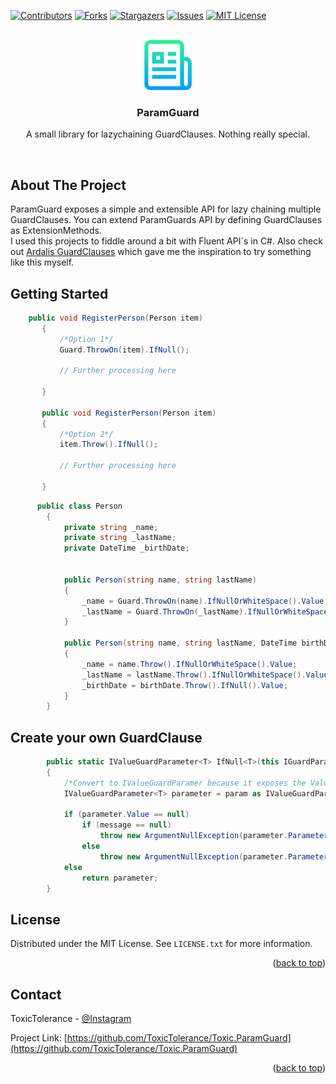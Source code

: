 <div id="top"></div>
<!--
*** Thanks for checking out the Best-README-Template. If you have a suggestion
*** that would make this better, please fork the repo and create a pull request
*** or simply open an issue with the tag "enhancement".
*** Don't forget to give the project a star!
*** Thanks again! Now go create something AMAZING! :D
-->



<!-- PROJECT SHIELDS -->
<!--
*** I'm using markdown "reference style" links for readability.
*** Reference links are enclosed in brackets [ ] instead of parentheses ( ).
*** See the bottom of this document for the declaration of the reference variables
*** for contributors-url, forks-url, etc. This is an optional, concise syntax you may use.
*** https://www.markdownguide.org/basic-syntax/#reference-style-links
-->
[![Contributors][contributors-shield]][contributors-url]
[![Forks][forks-shield]][forks-url]
[![Stargazers][stars-shield]][stars-url]
[![Issues][issues-shield]][issues-url]
[![MIT License][license-shield]][license-url]
<!--[![LinkedIn][linkedin-shield]][linkedin-url]-->



<!-- PROJECT LOGO -->
<br />
<div align="center">
  <a href="https://github.com/ToxicTolerance/Toxic.ParamGuard">
    <img src="images/logo.png" alt="Logo" width="80" height="80">
  </a>

<h3 align="center">ParamGuard</h3>

  <p align="center">
    A small library for lazychaining GuardClauses. Nothing really special.
  
  </p>
</div>



<br>

<!-- ABOUT THE PROJECT -->
## About The Project

<!-- [![Product Name Screen Shot][product-screenshot]](https://example.com) -->

ParamGuard exposes a simple and extensible API for lazy chaining multiple GuardClauses. You can extend ParamGuards API by defining GuardClauses as ExtensionMethods.
<br>
I used this projects to fiddle around a bit with Fluent API´s in C#. Also check out [Ardalis GuardClauses](https://github.com/ardalis/GuardClauses) which gave me the inspiration to try something like this myself.

<!-- GETTING STARTED -->
## Getting Started

 ```csharp
     public void RegisterPerson(Person item)
        {
            /*Option 1*/
            Guard.ThrowOn(item).IfNull();

            // Further processing here

        }

        public void RegisterPerson(Person item)
        {
            /*Option 2*/
            item.Throw().IfNull();

            // Further processing here

        }
```


```csharp
      public class Person
        {
            private string _name;
            private string _lastName;
            private DateTime _birthDate;


            public Person(string name, string lastName)
            {
                _name = Guard.ThrowOn(name).IfNullOrWhiteSpace().Value;
                _lastName = Guard.ThrowOn(_lastName).IfNullOrWhiteSpace().Value;
            }

            public Person(string name, string lastName, DateTime birthDate)
            {
                _name = name.Throw().IfNullOrWhiteSpace().Value;
                _lastName = lastName.Throw().IfNullOrWhiteSpace().Value;
                _birthDate = birthDate.Throw().IfNull().Value;
            }
        }
```

<!-- USAGE EXAMPLES -->
## Create your own GuardClause

```csharp
        public static IValueGuardParameter<T> IfNull<T>(this IGuardParameter<T> param, string message = null)
        {
            /*Convert to IValueGuardParamer because it exposes the Value-Property*/
            IValueGuardParameter<T> parameter = param as IValueGuardParameter<T>;

            if (parameter.Value == null)
                if (message == null)
                    throw new ArgumentNullException(parameter.ParameterName);
                else
                    throw new ArgumentNullException(parameter.ParameterName, message);
            else
                return parameter;
        }
```


<!-- LICENSE -->
## License

Distributed under the MIT License. See `LICENSE.txt` for more information.

<p align="right">(<a href="#top">back to top</a>)</p>



<!-- CONTACT -->
## Contact

ToxicTolerance - [@Instagram](https://instagram.com/toxictolerance)

Project Link: [https://github.com/ToxicTolerance/Toxic.ParamGuard](https://github.com/ToxicTolerance/Toxic.ParamGuard)

<p align="right">(<a href="#top">back to top</a>)</p>


<!-- MARKDOWN LINKS & IMAGES -->
<!-- https://www.markdownguide.org/basic-syntax/#reference-style-links -->
[contributors-shield]: https://img.shields.io/github/contributors/ToxicTolerance/Toxic.ParamGuard.svg?style=for-the-badge
[contributors-url]: https://github.com/ToxicTolerance/Toxic.ParamGuard/graphs/contributors
[forks-shield]: https://img.shields.io/github/forks/ToxicTolerance/Toxic.ParamGuard.svg?style=for-the-badge
[forks-url]: https://github.com/ToxicTolerance/Toxic.ParamGuard/network/members
[stars-shield]: https://img.shields.io/github/stars/ToxicTolerance/Toxic.ParamGuard.svg?style=for-the-badge
[stars-url]: https://github.com/ToxicTolerance/Toxic.ParamGuard/stargazers
[issues-shield]: https://img.shields.io/github/issues/ToxicTolerance/Toxic.ParamGuard.svg?style=for-the-badge
[issues-url]: https://github.com/ToxicTolerance/Toxic.ParamGuard/issues
[license-shield]: https://img.shields.io/github/license/ToxicTolerance/Toxic.ParamGuard.svg?style=for-the-badge
[license-url]: https://github.com/ToxicTolerance/Toxic.ParamGuard/blob/master/LICENSE.txt
[linkedin-shield]: https://img.shields.io/badge/-LinkedIn-black.svg?style=for-the-badge&logo=linkedin&colorB=555
[linkedin-url]: https://linkedin.com/in/linkedin_username
[product-screenshot]: images/screenshot.png